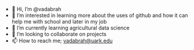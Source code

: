 - 👋 Hi, I’m @vadabrah
- 👀 I’m interested in learning more about the uses of github and how it can help me with school and later in my job
- 🌱 I’m currently learning agricultural data science
- 💞️ I’m looking to collaborate on projects 
- 📫 How to reach me; vadabrah@uark.edu

<!---
vadabrah/vadabrah is a ✨ special ✨ repository because its `README.md` (this file) appears on your GitHub profile.
You can click the Preview link to take a look at your changes.
--->
